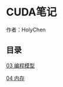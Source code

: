 # CUDA笔记

作者：HolyChen

## 目录

[03 编程模型](./cuda_03_Programming_Model.md)

[04 内存](./cuda_04_Memory.md)

